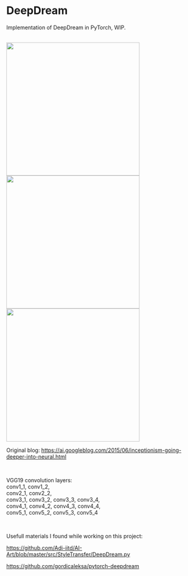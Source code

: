 # DeepDream

Implementation of DeepDream in PyTorch, WIP.

<br>
<span>
<img src="https://github.com/andricmitrovic/DeepDream-PyTorch/blob/main/Input/starry_night.jpg" width="350">
<img src="https://github.com/andricmitrovic/DeepDream-PyTorch/blob/main/Beautiful_dreams/starry_night_vgg19_conv3_2.jpg" width="350">
<img src="https://github.com/andricmitrovic/DeepDream-PyTorch/blob/main/Beautiful_dreams/starry_night_vgg19_conv5_1.jpg" width="350">
</span>






Original blog: https://ai.googleblog.com/2015/06/inceptionism-going-deeper-into-neural.html

<br>

VGG19 convolution layers: \
conv1_1, conv1_2, \
conv2_1, conv2_2, \
conv3_1, conv3_2, conv3_3, conv3_4, \
conv4_1, conv4_2, conv4_3, conv4_4, \
conv5_1, conv5_2, conv5_3, conv5_4 


<br>

Usefull materials I found while working on this project:

https://github.com/Adi-iitd/AI-Art/blob/master/src/StyleTransfer/DeepDream.py

https://github.com/gordicaleksa/pytorch-deepdream
